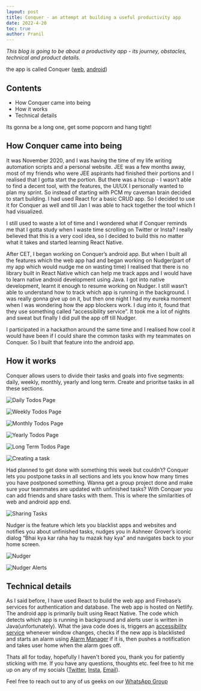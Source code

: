 ```yaml
---
layout: post
title: Conquer - an attempt at building a useful productivity app
date: 2022-4-20
toc: true
author: Pranil
---
```


_This blog is going to be about a productivity app - its journey, obstacles, technical and product details._

the app is called Conquer ([web](https://conquer-goals.netlify.app), [android](https://github.com/devout-coder/conquer-rn-app/releases))

<!-- more -->

## Contents

- How Conquer came into being
- How it works
- Technical details

Its gonna be a long one, get some popcorn and hang tight!

## How Conquer came into being

It was November 2020, and I was having the time of my life writing automation scripts and a personal website. JEE was a few months away, most of my friends who were JEE aspirants had finished their portions and I realised that I gotta start the portion. But there was a hiccup - I wasn’t able to find a decent tool, with the features, the UI/UX I personally wanted to plan my sprint. So instead of starting with PCM my caveman brain decided to start building. I had used React for a basic CRUD app. So I decided to use it for Conquer as well and till Jan I was able to hack together the tool which I had visualized.

I still used to waste a lot of time and I wondered what if Conquer reminds me that I gotta study when I waste time scrolling on Twitter or Insta? I really believed that this is a very cool idea, so I decided to build this no matter what it takes and started learning React Native.

After CET, I began working on Conquer’s android app. But when I built all the features which the web app had and began working on Nudger(part of my app which would nudge me on wasting time) I realised that there is no library built in React Native which can help me track apps and I would have to learn native android development using Java. I got into native development, learnt it enough to resume working on Nudger. I still wasn’t able to understand how to track which app is running in the background. I was really gonna give up on it, but then one night I had my eureka moment when I was wondering how the app blockers work. I dug into it, found that they use something called “accessibility service”. It took me a lot of nights and sweat but finally I did pull the app off till Nudger.

I participated in a hackathon around the same time and I realised how cool it would have been if I could share the common tasks with my teammates on Conquer. So I built that feature into the android app.

## How it works

Conquer allows users to divide their tasks and goals into five segments: daily, weekly, monthly, yearly and long term. Create and prioritse tasks in all these sections.

![Daily Todos Page](/gallery/conquer-images/daily-todos-page.png "Daily Todos Page")

![Weekly Todos Page](/gallery/conquer-images/weekly-todos-page.png "Weekly Todos Page")

![Monthly Todos Page](/gallery/conquer-images/monthly-todos-page.png "Monthly Todos Page")

![Yearly Todos Page](/gallery/conquer-images/yearly-todos-page.png "Yearly Todos Page")

![Long Term Todos Page](/gallery/conquer-images/long-term-todos-page.png "Long Term Todos Page")

![Creating a task](/gallery/conquer-images/creating-a-task.jpg "Creating a task")

Had planned to get done with something this week but couldn’t? Conquer lets you postpone tasks in all sections and lets you know how many times you have postponed something. Wanna get a group project done and make sure your teammates are updated with unfinished tasks? With Conquer you can add friends and share tasks with them. This is where the similarities of web and android app end.

![Sharing Tasks](/gallery/conquer-images/interface-for-sharing-tasks.png "Sharing tasks")

Nudger is the feature which lets you blacklist apps and websites and notifies you about unfinished tasks, nudges you in Ashneer Grover’s iconic dialog “Bhai kya kar raha hay tu mazak hay kya” and navigates back to your home screen.

![Nudger](/gallery/conquer-images/nudger.jpg "Nudger")

![Nudger Alerts](/gallery/conquer-images/nudger-alerts.jpg "Nudger Alerts")

## Technical details

As I said before, I have used React to build the web app and Firebase’s services for authentication and database. The web app is hosted on Netlify. The android app is primarily built using React Native. The code which detects which app is running in background and alerts user is written in Java(unfortunately). What the java code does is, triggers an [accessibility service](https://developer.android.com/guide/topics/ui/accessibility/service) whenever window changes, checks if the new app is blacklisted and starts an alarm using [Alarm Manager](https://developer.android.com/reference/android/app/AlarmManager) if it is, then pushes a notification and takes user home when the alarm goes off.

Thats all for today, hopefully I haven't bored you, thank you for patiently sticking with me. If you have any questions, thoughts etc. feel free to hit me up on any of my socials ([Twitter](https://twitter.com/devout_coder), [Insta](https://instagram.com/devout_coder), [Email](mailto:awessssomepro@gmail.com)).

Feel free to reach out to any of us geeks on our [WhatsApp Group](https://chat.whatsapp.com/K3NrW5tPwrsHhfbdYstjLl)
